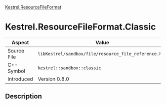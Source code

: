 [Kestrel.ResourceFileFormat](index.md)
# Kestrel.ResourceFileFormat.Classic
| Aspect | Value |
| --- | --- |
| Source File | `libKestrel/sandbox/file/resource_file_reference.hpp` |
| C++ Symbol | `kestrel::sandbox::classic` |
| Introduced | Version 0.8.0 |
## Description
